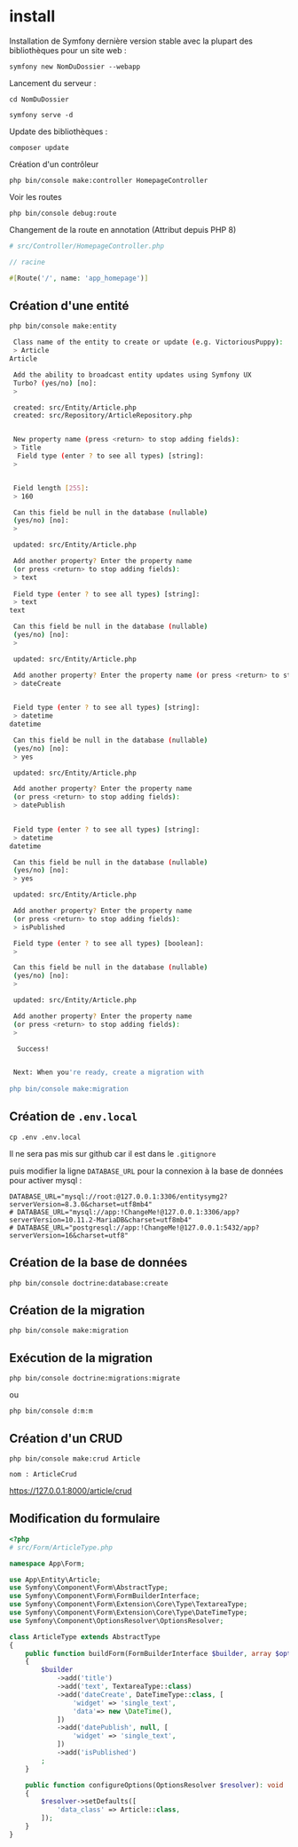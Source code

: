 # install

Installation de Symfony dernière version stable avec la plupart des bibliothèques pour un site web :

    symfony new NomDuDossier --webapp

Lancement du serveur :

    cd NomDuDossier
    
    symfony serve -d

Update des bibliothèques :

    composer update

Création d'un contrôleur

    php bin/console make:controller HomepageController

Voir les routes

    php bin/console debug:route

Changement de la route en annotation (Attribut depuis PHP 8)

```PHP
# src/Controller/HomepageController.php

// racine

#[Route('/', name: 'app_homepage')]
```

## Création d'une entité

```bash
php bin/console make:entity

 Class name of the entity to create or update (e.g. VictoriousPuppy):
 > Article
Article

 Add the ability to broadcast entity updates using Symfony UX 
 Turbo? (yes/no) [no]:
 >

 created: src/Entity/Article.php
 created: src/Repository/ArticleRepository.php


 New property name (press <return> to stop adding fields):
 > Title
  Field type (enter ? to see all types) [string]:
 >


 Field length [255]:
 > 160

 Can this field be null in the database (nullable) 
 (yes/no) [no]:
 >

 updated: src/Entity/Article.php

 Add another property? Enter the property name 
 (or press <return> to stop adding fields):
 > text
 
 Field type (enter ? to see all types) [string]:
 > text
text

 Can this field be null in the database (nullable) 
 (yes/no) [no]:
 >

 updated: src/Entity/Article.php

 Add another property? Enter the property name (or press <return> to stop adding fields):
 > dateCreate

 
 Field type (enter ? to see all types) [string]:
 > datetime
datetime

 Can this field be null in the database (nullable) 
 (yes/no) [no]:
 > yes

 updated: src/Entity/Article.php

 Add another property? Enter the property name 
 (or press <return> to stop adding fields):
 > datePublish

 
 Field type (enter ? to see all types) [string]:
 > datetime
datetime

 Can this field be null in the database (nullable) 
 (yes/no) [no]:
 > yes

 updated: src/Entity/Article.php

 Add another property? Enter the property name 
 (or press <return> to stop adding fields):
 > isPublished

 Field type (enter ? to see all types) [boolean]:
 >

 Can this field be null in the database (nullable) 
 (yes/no) [no]:
 >

 updated: src/Entity/Article.php

 Add another property? Enter the property name 
 (or press <return> to stop adding fields):
 >

  Success!


 Next: When you're ready, create a migration with 
 
php bin/console make:migration


```

## Création de `.env.local`

    cp .env .env.local

Il ne sera pas mis sur github car il est dans le `.gitignore`

puis modifier la ligne `DATABASE_URL` pour la connexion à la base de données pour activer mysql  :
    
```env
DATABASE_URL="mysql://root:@127.0.0.1:3306/entitysymg2?serverVersion=8.3.0&charset=utf8mb4"
# DATABASE_URL="mysql://app:!ChangeMe!@127.0.0.1:3306/app?serverVersion=10.11.2-MariaDB&charset=utf8mb4"
# DATABASE_URL="postgresql://app:!ChangeMe!@127.0.0.1:5432/app?serverVersion=16&charset=utf8"

```

## Création de la base de données

    php bin/console doctrine:database:create

## Création de la migration

    php bin/console make:migration

## Exécution de la migration

    php bin/console doctrine:migrations:migrate

ou

    php bin/console d:m:m


## Création d'un CRUD

    php bin/console make:crud Article

    nom : ArticleCrud

https://127.0.0.1:8000/article/crud

## Modification du formulaire

```PHP
<?php
# src/Form/ArticleType.php

namespace App\Form;

use App\Entity\Article;
use Symfony\Component\Form\AbstractType;
use Symfony\Component\Form\FormBuilderInterface;
use Symfony\Component\Form\Extension\Core\Type\TextareaType;
use Symfony\Component\Form\Extension\Core\Type\DateTimeType;
use Symfony\Component\OptionsResolver\OptionsResolver;

class ArticleType extends AbstractType
{
    public function buildForm(FormBuilderInterface $builder, array $options): void
    {
        $builder
            ->add('title')
            ->add('text', TextareaType::class)
            ->add('dateCreate', DateTimeType::class, [
                'widget' => 'single_text',
                'data'=> new \DateTime(),
            ])
            ->add('datePublish', null, [
                'widget' => 'single_text',
            ])
            ->add('isPublished')
        ;
    }

    public function configureOptions(OptionsResolver $resolver): void
    {
        $resolver->setDefaults([
            'data_class' => Article::class,
        ]);
    }
}
```